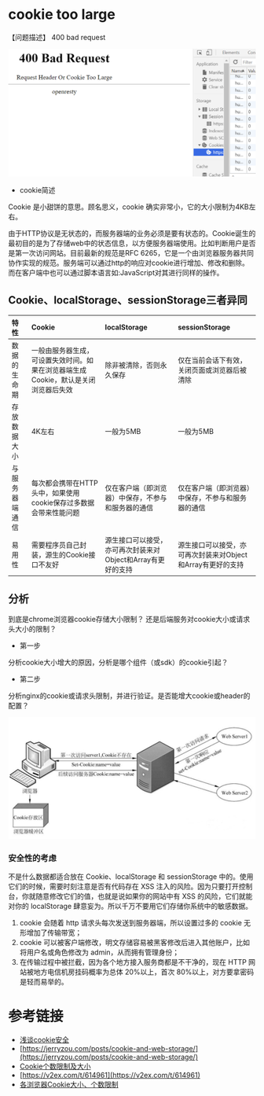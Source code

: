 
# cookie too large

【问题描述】
400 bad request

![](/img/cookie-too-large.png)

* cookie简述

Cookie 是小甜饼的意思。顾名思义，cookie 确实非常小，它的大小限制为4KB左右。

由于HTTP协议是无状态的，而服务器端的业务必须是要有状态的。Cookie诞生的最初目的是为了存储web中的状态信息，以方便服务器端使用。比如判断用户是否是第一次访问网站。目前最新的规范是RFC 6265，它是一个由浏览器服务器共同协作实现的规范。服务端可以通过http的响应对cookie进行增加、修改和删除。而在客户端中也可以通过脚本语言如:JavaScript对其进行同样的操作。

## Cookie、localStorage、sessionStorage三者异同

| 特性                      | Cookie                  |localStorage                   |    sessionStorage           |
|:--------------------------|:--------------------------------------|:--------------------------------------|:--------------------------------------|
| 数据的生命期     | 一般由服务器生成，可设置失效时间。如果在浏览器端生成Cookie，默认是关闭浏览器后失效   | 除非被清除，否则永久保存                   | 仅在当前会话下有效，关闭页面或浏览器后被清除|
| 存放数据大小     | 4K左右   | 一般为5MB                   | 一般为5MB |
| 与服务器端通信     | 每次都会携带在HTTP头中，如果使用cookie保存过多数据会带来性能问题   | 仅在客户端（即浏览器）中保存，不参与和服务器的通信                   | 仅在客户端（即浏览器）中保存，不参与和服务器的通信 |
| 易用性     | 需要程序员自己封装，源生的Cookie接口不友好   | 源生接口可以接受，亦可再次封装来对Object和Array有更好的支持                   | 源生接口可以接受，亦可再次封装来对Object和Array有更好的支持 |


## 分析

到底是chrome浏览器cookie存储大小限制？ 还是后端服务对cookie大小或请求头大小的限制？

* 第一步

分析cookie大小增大的原因，分析是哪个组件（或sdk）的cookie引起？

* 第二步

分析nginx的cookie或请求头限制，并进行验证。是否能增大cookie或header的配置？

![](/img/cookie.jpg)


### 安全性的考虑

不是什么数据都适合放在 Cookie、localStorage 和 sessionStorage 中的。使用它们的时候，需要时刻注意是否有代码存在 XSS 注入的风险。因为只要打开控制台，你就随意修改它们的值，也就是说如果你的网站中有 XSS 的风险，它们就能对你的 localStorage 肆意妄为。所以千万不要用它们存储你系统中的敏感数据。


1. cookie 会随着 http 请求头每次发送到服务器端，所以设置过多的 cookie 无形增加了传输带宽；
2. cookie 可以被客户端修改，明文存储容易被黑客修改后进入其他账户，比如将用户名或角色修改为 admin，从而拥有管理身份；
3. 在传输过程中被拦截，因为各个地方接入服务商都是不干净的，现在 HTTP 网站被地方电信机房挂码概率为总体 20%以上，首次 80%以上，对方要拿密码是轻而易举的。


# 参考链接

- [浅谈cookie安全](https://zhuanlan.zhihu.com/p/58666986)
- [https://jerryzou.com/posts/cookie-and-web-storage/](https://jerryzou.com/posts/cookie-and-web-storage/)
- [Cookie个数限制及大小](https://my.oschina.net/gaollg/blog/71299)
- [https://v2ex.com/t/614961](https://v2ex.com/t/614961)
- [各浏览器Cookie大小、个数限制](https://www.jianshu.com/p/9fb978b1d811)
